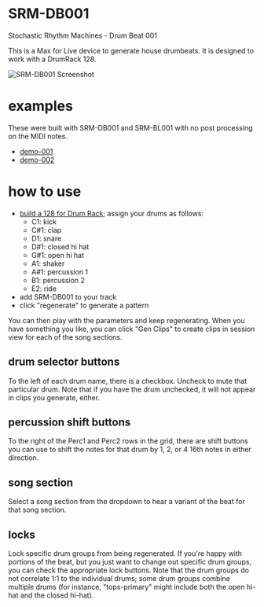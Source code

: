 # SRM-DB001

Stochastic Rhythm Machines - Drum Beat 001

This is a Max for Live device to generate house drumbeats.  It is designed to work with a DrumRack 128.

![SRM-DB001 Screenshot](https://github.com/jpriebe/SRM-DB001/blob/master/SRM-DB001-screenshot.png?raw=true)

# examples

These were built with SRM-DB001 and SRM-BL001 with no post processing on the MIDI notes.

- [demo-001](https://soundcloud.com/jason-priebe/srm-demo-001)
- [demo-002](https://soundcloud.com/jason-priebe/srm-demo-002)

# how to use

- [build a 128 for Drum Rack](https://www.reddit.com/r/ableton/comments/b5osf8/the_last_drum_rack_youll_ever_have_to_make/);  assign your drums as follows:
  - C1: kick
  - C#1: clap
  - D1: snare
  - D#1: closed hi hat
  - G#1: open hi hat
  - A1: shaker
  - A#1: percussion 1
  - B1: percussion 2
  - E2: ride
- add SRM-DB001 to your track
- click "regenerate" to generate a pattern

You can then play with the parameters and keep regenerating.  When you have something you like, you can click "Gen Clips" to create clips in session view for each of the song sections.

## drum selector buttons

To the left of each drum name, there is a checkbox.  Uncheck to mute that particular drum.  Note that if you have the drum unchecked, it will not appear in clips you generate, either.

## percussion shift buttons

To the right of the Perc1 and Perc2 rows in the grid, there are shift buttons you can use to shift the notes for that drum by 1, 2, or 4 16th notes in either direction.

## song section

Select a song section from the dropdown to hear a variant of the beat for that song section.

## locks

Lock specific drum groups from being regenerated.  If you're happy with portions of the beat, but you just want to change out specific drum groups, you can check the appropriate lock buttons.  Note that the drum groups do not correlate 1:1 to the individual drums; some drum groups combine multiple drums (for instance, "tops-primary" might include both the open hi-hat and the closed hi-hat).  

